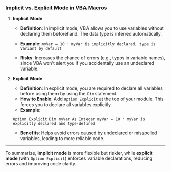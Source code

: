 ### Implicit vs. Explicit Mode in VBA Macros

1. **Implicit Mode**
    
    - **Definition**: In implicit mode, VBA allows you to use variables without declaring them beforehand. The data type is inferred automatically.
    - **Example**:
    `myVar = 10 ' myVar is implicitly declared, type is Variant by default`
    
    - **Risks**: Increases the chance of errors (e.g., typos in variable names), since VBA won't alert you if you accidentally use an undeclared variable.
2. **Explicit Mode**
    
    - **Definition**: In explicit mode, you are required to declare all variables before using them by using the `Dim` statement.
    - **How to Enable**: Add `Option Explicit` at the top of your module. This forces you to declare all variables explicitly.
    - **Example**:
    
    `Option Explicit Dim myVar As Integer myVar = 10 ' myVar is explicitly declared and type-defined`
    
    - **Benefits**: Helps avoid errors caused by undeclared or misspelled variables, leading to more reliable code.

---

To summarize, **implicit mode** is more flexible but riskier, while **explicit mode** (with `Option Explicit`) enforces variable declarations, reducing errors and improving code clarity.